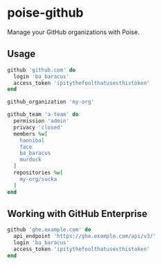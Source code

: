 # poise-github

Manage your GitHub organizations with Poise.

## Usage

```ruby
github 'github.com' do
  login 'ba_baracus'
  access_token 'ipitythefoolthatusesthistoken'
end

github_organization 'my-org'

github_team 'a-team' do
  permission 'admin'
  privacy 'closed'
  members %w[
    hannibal
    face
    ba_baracus
    murdock
  ]
  repositories %w[
    my-org/sucka
  ]
end
```

## Working with GitHub Enterprise

```ruby
github 'ghe.example.com' do
  api_endpoint 'https://ghe.example.com/api/v3/'
  login 'ba_baracus'
  access_token 'ipitythefoolthatusesthistoken'
end
```
